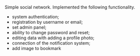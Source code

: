 Simple social network. Implemented the following functionality.

- system authentication;
- registration by username or email;
- set admin panel;
- ability to change password and reset;
- editing data with adding a profile photo; 
- connection of the notification system;
- add image to bookmark
